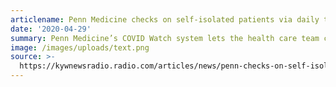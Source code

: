 ```yaml
---
articlename: Penn Medicine checks on self-isolated patients via daily texts
date: '2020-04-29'
summary: Penn Medicine’s COVID Watch system lets the health care team check up on a patient with just a couple of text messages each day.  Two texts are sent out daily with a couple of questions designed to assess the patient’s medical condition.
image: /images/uploads/text.png
source: >-
  https://kywnewsradio.radio.com/articles/news/penn-checks-on-self-isolated-coronavirus-patients-by-texts
---
```


